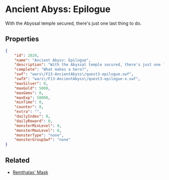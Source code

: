 # Ancient Abyss: Epilogue

With the Abyssal temple secured, there's just one last thing to do.

## Properties

```json
{
    "id": 2029,
    "name": "Ancient Abyss: Epilogue",
    "description": "With the Abyssal temple secured, there's just one last thing to do.",
    "complete": "What makes a hero?",
    "swf": "wars\/F13-AncientAbyss\/quest3-epilogue.swf",
    "swfX": "wars\/F13-AncientAbyss\/quest3-epilogue-x.swf",
    "maxSilver": 0,
    "maxGold": 5000,
    "maxGems": 0,
    "maxExp": 50000,
    "minTime": 0,
    "counter": 0,
    "extra": "",
    "dailyIndex": 0,
    "dailyReward": 0,
    "monsterMinLevel": 0,
    "monsterMaxLevel": 0,
    "monsterType": "none",
    "monsterGroupSwf": "none"
}
```

## Related

- [Remthalas' Mask](../items/21389-remthalas-mask.md)

